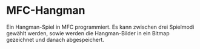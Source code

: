 # MFC-Hangman
Ein Hangman-Spiel in MFC programmiert. Es kann zwischen drei Spielmodi gewählt werden, sowie werden die Hangman-Bilder in ein Bitmap gezeichnet und danach abgespeichert.
